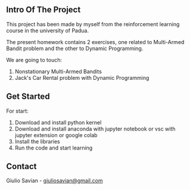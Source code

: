 
<!-- INTRO OF THE PROJECT -->
## Intro Of The Project
This project has been made by myself from the reinforcement learning course in the university of Padua.

The present homework contains 2 exercises, one related to Multi-Armed Bandit problem and the other to Dynamic Programming.

We are going to touch: 
1. Nonstationary Multi-Armed Bandits
2. Jack's Car Rental problem with Dynamic Programming


<!-- Get started -->
## Get Started

For start:
1. Download and install python kernel
2. Download and install anaconda with jupyter notebook or vsc with jupyter extension or google colab
3. Install the libraries
4. Run the code and start learning

## Contact

Giulio Savian  - giuliosavian@gmail.com

<!--Project Link: [https://github.com/your_username/repo_name](https://github.com/your_username/repo_name)-->

